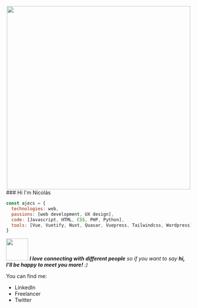 <div id="header" align="center">
    <img src="https://images.unsplash.com/photo-1680016661694-1cd3faf31c3a?q=80&w=1974&auto=format&fit=crop&ixlib=rb-4.0.3&ixid=M3wxMjA3fDB8MHxwaG90by1wYWdlfHx8fGVufDB8fHx8fA%3D%3D" width="500">
</div>
### Hi I'm Nicolás

```javascript
const ajecs = {
  technologies: web,
  passions: [web development, UX design],
  code: [Javascript, HTML, CSS, PHP, Python],
  tools: [Vue, Vuetify, Nuxt, Quasar, Vuepress, Tailwindcss, Wordpress],
}
```

<img src="" width="60"> <em><b>I love connecting with different people</b> so if you want to say <b>hi, I'll be happy to meet you more!</b> :)</em>

You can find me:
- LinkedIn
- Freelancer
- Twitter


<!--
**Ajecs/Ajecs** is a ✨ _special_ ✨ repository because its `README.md` (this file) appears on your GitHub profile.

Here are some ideas to get you started:

- 🔭 I’m currently working on ...
- 🌱 I’m currently learning ...
- 👯 I’m looking to collaborate on ...
- 🤔 I’m looking for help with ...
- 💬 Ask me about ...
- 📫 How to reach me: ...
- 😄 Pronouns: ...
- ⚡ Fun fact: ...
-->
